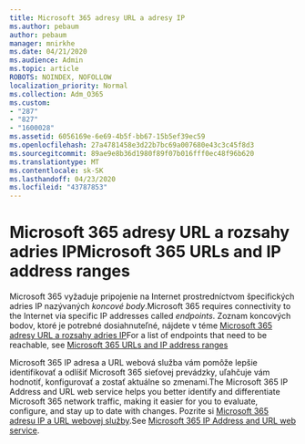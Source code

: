 ```yaml
---
title: Microsoft 365 adresy URL a adresy IP
ms.author: pebaum
author: pebaum
manager: mnirkhe
ms.date: 04/21/2020
ms.audience: Admin
ms.topic: article
ROBOTS: NOINDEX, NOFOLLOW
localization_priority: Normal
ms.collection: Adm_O365
ms.custom:
- "287"
- "827"
- "1600028"
ms.assetid: 6056169e-6e69-4b5f-bb67-15b5ef39ec59
ms.openlocfilehash: 27a4781458e3d22b7bc69a007680e43c3c45f8d3
ms.sourcegitcommit: 89ae9e8b36d1980f89f07b016fff0ec48f96b620
ms.translationtype: MT
ms.contentlocale: sk-SK
ms.lasthandoff: 04/23/2020
ms.locfileid: "43787853"
---
```

# <a name="microsoft-365-urls-and-ip-address-ranges"></a><span data-ttu-id="484b1-102">Microsoft 365 adresy URL a rozsahy adries IP</span><span class="sxs-lookup"><span data-stu-id="484b1-102">Microsoft 365 URLs and IP address ranges</span></span>

<span data-ttu-id="484b1-103">Microsoft 365 vyžaduje pripojenie na Internet prostredníctvom špecifických adries IP nazývaných *koncové body*.</span><span class="sxs-lookup"><span data-stu-id="484b1-103">Microsoft 365 requires connectivity to the Internet via specific IP addresses called *endpoints*.</span></span>
<span data-ttu-id="484b1-104">Zoznam koncových bodov, ktoré je potrebné dosiahnuteľné, nájdete v téme [Microsoft 365 adresy URL a rozsahy adries IP](https://docs.microsoft.com/office365/enterprise/urls-and-ip-address-ranges)</span><span class="sxs-lookup"><span data-stu-id="484b1-104">For a list of endpoints that need to be reachable, see [Microsoft 365 URLs and IP address ranges](https://docs.microsoft.com/office365/enterprise/urls-and-ip-address-ranges)</span></span> 

<span data-ttu-id="484b1-105">Microsoft 365 IP adresa a URL webová služba vám pomôže lepšie identifikovať a odlíšiť Microsoft 365 sieťovej prevádzky, uľahčuje vám hodnotiť, konfigurovať a zostať aktuálne so zmenami.</span><span class="sxs-lookup"><span data-stu-id="484b1-105">The Microsoft 365 IP Address and URL web service helps you better identify and differentiate Microsoft 365 network traffic, making it easier for you to evaluate, configure, and stay up to date with changes.</span></span> <span data-ttu-id="484b1-106">Pozrite si [Microsoft 365 adresu IP a URL webovej služby](https://docs.microsoft.com/office365/enterprise/office-365-ip-web-service).</span><span class="sxs-lookup"><span data-stu-id="484b1-106">See [Microsoft 365 IP Address and URL web service](https://docs.microsoft.com/office365/enterprise/office-365-ip-web-service).</span></span>